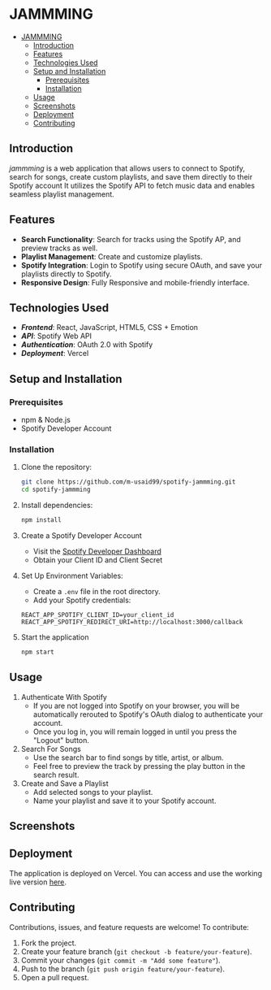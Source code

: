 # JAMMMING

<!--toc:start-->

- [JAMMMING](#jammming)
  - [Introduction](#introduction)
  - [Features](#features)
  - [Technologies Used](#technologies-used)
  - [Setup and Installation](#setup-and-installation)
    - [Prerequisites](#prerequisites)
    - [Installation](#installation)
  - [Usage](#usage)
  - [Screenshots](#screenshots)
  - [Deployment](#deployment)
  - [Contributing](#contributing)
  <!--toc:end-->

## Introduction

_jammming_ is a web application that allows users to connect to Spotify, search for
songs, create custom playlists, and save them directly to their Spotify account
It utilizes the Spotify API to fetch music data and enables seamless playlist management.

## Features

- **Search Functionality**: Search for tracks using the Spotify AP, and preview tracks as well.
- **Playlist Management**: Create and customize playlists.
- **Spotify Integration**: Login to Spotify using secure OAuth, and save your playlists directly to Spotify.
- **Responsive Design**: Fully Responsive and mobile-friendly interface.

## Technologies Used

- **_Frontend_**: React, JavaScript, HTML5, CSS + Emotion
- **_API_**: Spotify Web API
- **_Authentication_**: OAuth 2.0 with Spotify
- **_Deployment_**: Vercel

## Setup and Installation

### Prerequisites

- npm & Node.js
- Spotify Developer Account

### Installation

1. Clone the repository:

   ```bash
   git clone https://github.com/m-usaid99/spotify-jammming.git
   cd spotify-jammming
   ```

2. Install dependencies:

   ```bash
   npm install
   ```

3. Create a Spotify Developer Account
   - Visit the [Spotify Developer Dashboard](https://developer.spotify.com/dashboard)
   - Obtain your Client ID and Client Secret
4. Set Up Environment Variables:

   - Create a `.env` file in the root directory.
   - Add your Spotify credentials:

   ```env
   REACT_APP_SPOTIFY_CLIENT_ID=your_client_id
   REACT_APP_SPOTIFY_REDIRECT_URI=http://localhost:3000/callback
   ```

5. Start the application

   ```bash
   npm start
   ```

## Usage

1. Authenticate With Spotify
   - If you are not logged into Spotify on your browser, you will be automatically rerouted to Spotify's OAuth dialog to authenticate your account.
   - Once you log in, you will remain logged in until you press the "Logout" button.
2. Search For Songs
   - Use the search bar to find songs by title, artist, or album.
   - Feel free to preview the track by pressing the play button in the search result.
3. Create and Save a Playlist
   - Add selected songs to your playlist.
   - Name your playlist and save it to your Spotify account.

## Screenshots

## Deployment

The application is deployed on Vercel. You can access and use the working live version [here](https://spotify-jammming.vercel.app).

## Contributing

Contributions, issues, and feature requests are welcome! To contribute:

1. Fork the project.
2. Create your feature branch (`git checkout -b feature/your-feature`).
3. Commit your changes (`git commit -m "Add some feature"`).
4. Push to the branch (`git push origin feature/your-feature`).
5. Open a pull request.
